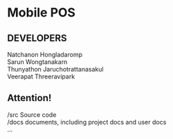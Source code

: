 Mobile POS
=====

DEVELOPERS<br>
-------------
Natchanon Hongladaromp<br>
Sarun Wongtanakarn<br>
Thunyathon Jaruchotrattanasakul<br>
Veerapat Threeravipark<br>


Attention!<br>
-------------
/src              Source code<br>
/docs             documents, including project docs and user docs<br>
...